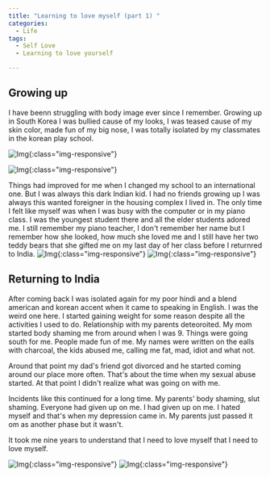 ```yaml
---
title: "Learning to love myself (part 1) "
categories:
  - Life
tags:
  - Self Love
  - Learning to love yourself

---
```


## Growing up

I have beenn struggling with body image ever since I remember. Growing up in South Korea I was bullied cause of my looks, I was teased cause of my skin color, made fun of my big nose, I was totally isolated by my classmates in the korean play school.


![Img](/assets/images/1796554_446207605512427_1569563918_n.jpg  "Img"){:class="img-responsive"}


![Img](/assets/images/18033361_1036582023141646_6185210026810917044_n.jpg  "Img"){:class="img-responsive"}


 Things had improved for me when I changed my school to an international one. But I was always this dark Indian kid. I had no friends growing up I was always this wanted foreigner in the housing complex I lived in. The only time I felt like myself was when I was busy with the computer or in my piano class. I was the youngest student there and all the elder students adored me. I still remember my piano teacher, I don't remember her name but I remember how she looked, how much she loved me and I still have her two teddy bears that she gifted me on my last day of her class before I returnred to India.
![Img](/assets/images/10603362_543320639134456_1106143467403583185_n.jpg  "Img"){:class="img-responsive"}
![Img](/assets/images/1959290_446261842173670_1527204292_n.jpg  "Img"){:class="img-responsive"}


## Returning to India


After coming back I was isolated again for my poor hindi and a blend american and korean accent when it came to speaking in English. I was the weird one here. I started gaining weight for some reason despite all the activities I used to do. Relationship with my parents deteoroited. My mom started body shaming me from around when I was 9. Things were going south for  me. People made fun of me. My names were written on the ealls with charcoal, the kids abused me, calling me fat, mad, idiot and what not. 

Around that point my dad's friend got divorced and he started coming around our place more often. That's about the time when my sexual abuse started. At that point I didn't realize what was going on with me.

Incidents like this continued for a long time. My parents' body shaming, slut shaming. Everyone had given up on me. I had given up on me. I hated myself and that's when my depression came in. My parents just passed it om as another phase but it wasn't. 

It took me nine years to understand that I need to love myself that I need to love myself. 

![Img](/assets/images/15085595_932611913538658_8445468709318338081_n.jpg  "Img"){:class="img-responsive"}
![Img](/assets/images/45751607_1467461596720351_271735442582274048_n.jpg  "Img"){:class="img-responsive"}





